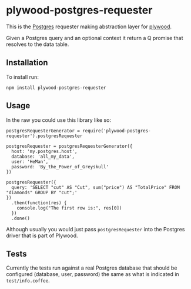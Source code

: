 # plywood-postgres-requester

This is the [Postgres](http://www.postgresql.org/) requester making abstraction layer for [plywood](https://github.com/implydata/plywood).

Given a Postgres query and an optional context it return a Q promise that resolves to the data table.

## Installation

To install run:

```
npm install plywood-postgres-requester
```

## Usage

In the raw you could use this library like so:

```
postgresRequesterGenerator = require('plywood-postgres-requester').postgresRequester

postgresRequester = postgresRequesterGenerator({
  host: 'my.postgres.host',
  database: 'all_my_data',
  user: 'HeMan',
  password: 'By_the_Power_of_Greyskull'
})

postgresRequester({
  query: 'SELECT "cut" AS "Cut", sum("price") AS "TotalPrice" FROM "diamonds" GROUP BY "cut";'
})
  .then(function(res) {
    console.log("The first row is:", res[0])
  })
  .done()
```

Although usually you would just pass `postgresRequester` into the Postgres driver that is part of Plywood.

## Tests

Currently the tests run against a real Postgres database that should be configured (database, user, password) the same as
what is indicated in `test/info.coffee`.
